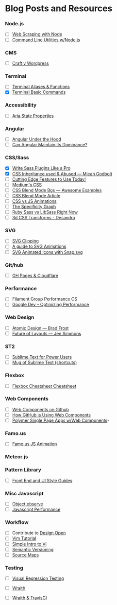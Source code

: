 # Blog Posts and Resources

### Node.js
- [ ] [Web Scraping with Node](http://elifitch.com/blog/simple-web-scraping-node/)
- [ ] [Command Line Utilities w/Node.js](http://cruft.io/posts/node-command-line-utilities/)

### CMS
- [ ] [Craft v Wordpress](http://viget.com/extend/craft-vs.-wordpress-the-good-the-bad-and-the-ugly-data)

### Terminal
- [ ] [Terminal Aliases & Functions](http://ashleynolan.co.uk/blog/beginners-guide-to-terminal-aliases-and-functions)
- [x] [Terminal Basic Commands](http://ashleynolan.co.uk/blog/getting-started-with-terminal)

### Accessibility
- [ ] [Aria State Properties](http://www.w3.org/TR/wai-aria/states_and_properties)

### Angular
- [ ] [Angular Under the Hood](https://www.binpress.com/tutorial/angular-js-looking-under-the-hood/153)
- [ ] [Can Angular Maintain its Dominance?](http://developer.telerik.com/featured/can-angularjs-maintain-dominance/)

### CSS/Sass
- [x] [Write Sass Plugins Like a Pro](https://medium.com/@marcmintel/write-sass-plugins-like-a-pro-c765ecf3af27)
- [x] [CSS Inheritance used & Abused &mdash; Micah Godbolt](http://www.phase2technology.com/blog/used-and-abused-css-inheritance-and-our-misuse-of-the-cascade/)
- [ ] [Cutting Edge Features to Use Today!](http://blog.teamtreehouse.com/cutting-edge-css-features-can-use-today?utm_source=CSS-Weekly&utm_campaign=Issue-132&utm_medium=email)
- [ ] [Medium's CSS](https://medium.com/@fat/mediums-css-is-actually-pretty-fucking-good-b8e2a6c78b06)
- [ ] [CSS Blend Mode Bgs &mdash; Awesome Examples](http://bennettfeely.com/gradients/)
- [ ] [CSS Blend Mode Article](http://css-tricks.com/basics-css-blend-modes/)
- [ ] [CSS vs JS Animations](http://css-tricks.com/myth-busting-css-animations-vs-javascript/)
- [ ] [The Specificity Graph](http://csswizardry.com/2014/10/the-specificity-graph/)
- [ ] [Ruby Sass vs LibSass Right Now](http://www.sitepoint.com/switching-ruby-sass-libsass/)
- [ ] [3d CSS Transforms - Desandro](http://desandro.github.io/3dtransforms/docs/introduction.html)

### SVG
- [ ] [SVG Clipping](http://sarasoueidan.com/blog/css-svg-clipping/)
- [ ] [A guide to SVG Animations](http://css-tricks.com/guide-svg-animations-smil/)
- [ ] [SVG Animated Icons with Snap.svg](http://codyhouse.co/gem/animate-svg-icons-with-css-and-snap/)

### Git/hub
- [ ] [GH Pages & Cloudflare](http://abemedia.co.uk/blog/tutorials/speed-up-your-github-pages-website-with-cloudflare)

### Performance
- [ ] [Filament Group Performance CS](http://www.filamentgroup.com/lab/performance-rwd.html)
- [ ] [Google Dev &ndash; Optimizing Performance](https://developers.google.com/web/fundamentals/performance/)

### Web Design
- [ ] [Atomic Design &mdash; Brad Frost](http://bradfrostweb.com/blog/post/atomic-web-design/)
- [ ] [Future of Layouts &mdash; Jen Simmons](https://github.com/jensimmons/thelayoutsahead)

### ST2
- [ ] [Sublime Text for Power Users](http://drewbarontini.com/setup/sublime-text/)
- [ ] [Mug of Sublime Text (shortcuts)](http://katiek2.github.io/most/)

### Flexbox
- [ ] [Flexbox Cheatsheet Cheatsheet](http://jonibologna.com/flexbox-cheatsheet/?utm_content=bufferfbf53&utm_medium=social&utm_source=twitter.com&utm_campaign=buffer)

### Web Components
- [ ] [Web Components on Github](https://github.com/webcomponents)
- [ ] [How GitHub is Using Web Components](http://webcomponents.org/articles/interview-with-joshua-peek/)
- [ ] [Polymer Single Page Apps w/Web Components](https://www.polymer-project.org/articles/spa.html)-

### Famo.us
- [ ] [Famo.us JS Animation](http://blog.percolatestudio.com/engineering/the-future-of-javascript-animation-with-famous/)

### Meteor.js

### Pattern Library
- [ ] [Front End and UI Style Guides](http://sideproject.io/front-end-and-ui-style-guides/)

### Misc Javascript
- [ ] [Object.observe](http://readwrite.com/2014/07/24/object-observe-javascript-api-impact)
- [ ] [Javascript Performance](http://reefpoints.dockyard.com/2014/09/22/javascript-performance-for-the-win.html)

### Workflow
- [ ] Contribute to [Design Open](http://designopen.org/)
- [ ] [Vim Tutorial](http://blog.interlinked.org/tutorials/vim_tutorial.html)
- [ ] [Simple Intro to Vi](http://heather.cs.ucdavis.edu/~matloff/UnixAndC/Editors/ViIntro.html)
- [ ] [Semantic Versioning](http://semver.org/)
- [ ] [Source Maps](http://www.matrixgroup.net/snackoclock/2014/10/sass-maps-source-maps/)

### Testing
- [ ] [Visual Regression Testing](http://sonniesedge.co.uk/2014-10-17/visual-regression-testing.html)
- [ ] [Wraith](http://responsivenews.co.uk/post/56884056177/wraith)
- [ ] [Wraith & TravisCI](http://blog.kevinlamping.com/easy-ui-regression-testing-with-wraith-and-travisci/)

